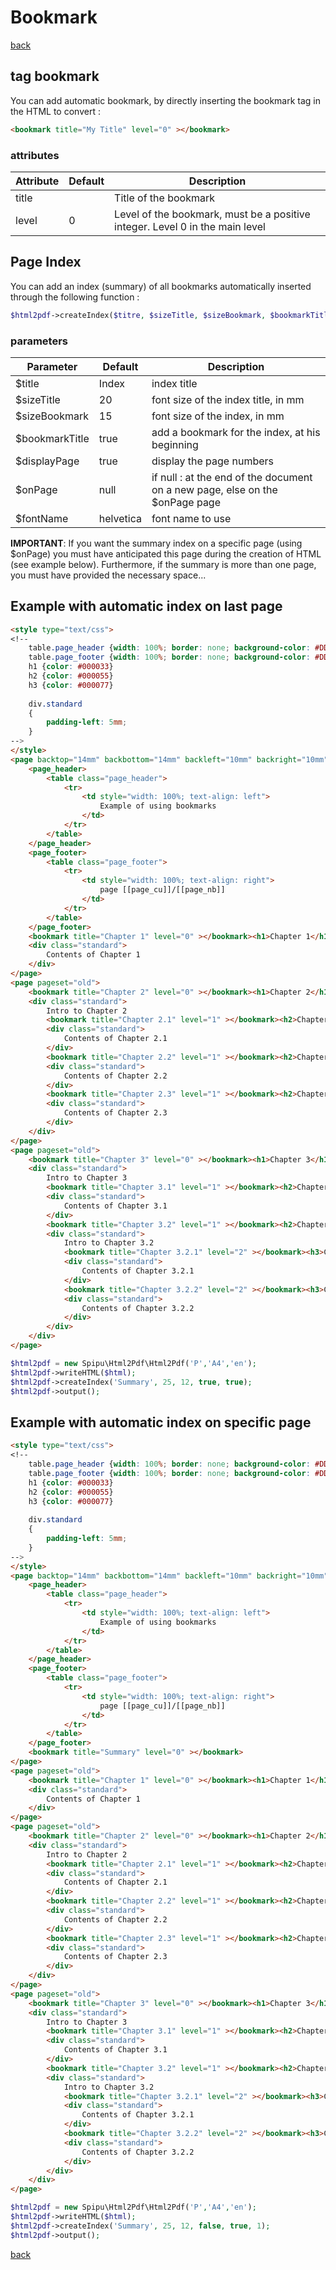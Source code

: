 # Bookmark

[back](./README.md)

## tag bookmark

You can add automatic bookmark,  by directly inserting the bookmark tag in the HTML to convert :

```html
<bookmark title="My Title" level="0" ></bookmark>
```

### attributes

Attribute| Default | Description
---------|---------|-------------
title | | Title of the bookmark
level | 0 | Level of the bookmark, must be a positive integer. Level 0 in the main level

## Page Index

You can add an index (summary) of all bookmarks automatically inserted through the following function : 

```php
$html2pdf->createIndex($titre, $sizeTitle, $sizeBookmark, $bookmarkTitle, $displayPage, $onPage, $fontName);
```

### parameters

Parameter| Default | Description
---------|---------|-------------
$title | Index | index title
$sizeTitle | 20 | font size of the index title, in mm
$sizeBookmark | 15 | font size of the index, in mm
$bookmarkTitle | true | add a bookmark for the index, at his beginning
$displayPage | true | display the page numbers
$onPage | null | if null : at the end of the document on a new page, else on the $onPage page
$fontName | helvetica | font name to use

**IMPORTANT**:
If you want the summary index on a specific page (using $onPage) you must have anticipated this page during the creation of HTML (see example below).
Furthermore, if the summary is more than one page, you must have provided the necessary space...

## Example with automatic index on last page

```html
<style type="text/css">
<!--
    table.page_header {width: 100%; border: none; background-color: #DDDDFF; border-bottom: solid 1mm #AAAADD; padding: 2mm }
    table.page_footer {width: 100%; border: none; background-color: #DDDDFF; border-top: solid 1mm #AAAADD; padding: 2mm}
    h1 {color: #000033}
    h2 {color: #000055}
    h3 {color: #000077}
    
    div.standard
    {
        padding-left: 5mm;
    }
-->
</style>
<page backtop="14mm" backbottom="14mm" backleft="10mm" backright="10mm" style="font-size: 12pt">
    <page_header>
        <table class="page_header">
            <tr>
                <td style="width: 100%; text-align: left">
                    Example of using bookmarks
                </td>
            </tr>
        </table>
    </page_header>
    <page_footer>
        <table class="page_footer">
            <tr>
                <td style="width: 100%; text-align: right">
                    page [[page_cu]]/[[page_nb]]
                </td>
            </tr>
        </table>
    </page_footer>
    <bookmark title="Chapter 1" level="0" ></bookmark><h1>Chapter 1</h1>
    <div class="standard">
        Contents of Chapter 1
    </div>
</page>
<page pageset="old">
    <bookmark title="Chapter 2" level="0" ></bookmark><h1>Chapter 2</h1>
    <div class="standard">
        Intro to Chapter 2
        <bookmark title="Chapter 2.1" level="1" ></bookmark><h2>Chapter 2.1</h2>
        <div class="standard">
            Contents of Chapter 2.1
        </div>
        <bookmark title="Chapter 2.2" level="1" ></bookmark><h2>Chapter 2.2</h2>
        <div class="standard">
            Contents of Chapter 2.2
        </div>
        <bookmark title="Chapter 2.3" level="1" ></bookmark><h2>Chapter 2.3</h2>
        <div class="standard">
            Contents of Chapter 2.3
        </div>
    </div>
</page>
<page pageset="old">
    <bookmark title="Chapter 3" level="0" ></bookmark><h1>Chapter 3</h1>
    <div class="standard">
        Intro to Chapter 3
        <bookmark title="Chapter 3.1" level="1" ></bookmark><h2>Chapter 3.1</h2>
        <div class="standard">
            Contents of Chapter 3.1
        </div>
        <bookmark title="Chapter 3.2" level="1" ></bookmark><h2>Chapter 3.2</h2>
        <div class="standard">
            Intro to Chapter 3.2
            <bookmark title="Chapter 3.2.1" level="2" ></bookmark><h3>Chapter 3.2.1</h3>
            <div class="standard">
                Contents of Chapter 3.2.1
            </div>
            <bookmark title="Chapter 3.2.2" level="2" ></bookmark><h3>Chapter 3.2.2</h3>
            <div class="standard">
                Contents of Chapter 3.2.2
            </div>
        </div>
    </div>
</page>
```

```php
$html2pdf = new Spipu\Html2Pdf\Html2Pdf('P','A4','en');
$html2pdf->writeHTML($html);
$html2pdf->createIndex('Summary', 25, 12, true, true);
$html2pdf->output();
```

## Example with automatic index on specific page

```html
<style type="text/css">
<!--
    table.page_header {width: 100%; border: none; background-color: #DDDDFF; border-bottom: solid 1mm #AAAADD; padding: 2mm }
    table.page_footer {width: 100%; border: none; background-color: #DDDDFF; border-top: solid 1mm #AAAADD; padding: 2mm}
    h1 {color: #000033}
    h2 {color: #000055}
    h3 {color: #000077}
    
    div.standard
    {
        padding-left: 5mm;
    }
-->
</style>
<page backtop="14mm" backbottom="14mm" backleft="10mm" backright="10mm" style="font-size: 12pt">
    <page_header>
        <table class="page_header">
            <tr>
                <td style="width: 100%; text-align: left">
                    Example of using bookmarks
                </td>
            </tr>
        </table>
    </page_header>
    <page_footer>
        <table class="page_footer">
            <tr>
                <td style="width: 100%; text-align: right">
                    page [[page_cu]]/[[page_nb]]
                </td>
            </tr>
        </table>
    </page_footer>
    <bookmark title="Summary" level="0" ></bookmark>
</page>
<page pageset="old">
    <bookmark title="Chapter 1" level="0" ></bookmark><h1>Chapter 1</h1>
    <div class="standard">
        Contents of Chapter 1
    </div>
</page>
<page pageset="old">
    <bookmark title="Chapter 2" level="0" ></bookmark><h1>Chapter 2</h1>
    <div class="standard">
        Intro to Chapter 2
        <bookmark title="Chapter 2.1" level="1" ></bookmark><h2>Chapter 2.1</h2>
        <div class="standard">
            Contents of Chapter 2.1
        </div>
        <bookmark title="Chapter 2.2" level="1" ></bookmark><h2>Chapter 2.2</h2>
        <div class="standard">
            Contents of Chapter 2.2
        </div>
        <bookmark title="Chapter 2.3" level="1" ></bookmark><h2>Chapter 2.3</h2>
        <div class="standard">
            Contents of Chapter 2.3
        </div>
    </div>
</page>
<page pageset="old">
    <bookmark title="Chapter 3" level="0" ></bookmark><h1>Chapter 3</h1>
    <div class="standard">
        Intro to Chapter 3
        <bookmark title="Chapter 3.1" level="1" ></bookmark><h2>Chapter 3.1</h2>
        <div class="standard">
            Contents of Chapter 3.1
        </div>
        <bookmark title="Chapter 3.2" level="1" ></bookmark><h2>Chapter 3.2</h2>
        <div class="standard">
            Intro to Chapter 3.2
            <bookmark title="Chapter 3.2.1" level="2" ></bookmark><h3>Chapter 3.2.1</h3>
            <div class="standard">
                Contents of Chapter 3.2.1
            </div>
            <bookmark title="Chapter 3.2.2" level="2" ></bookmark><h3>Chapter 3.2.2</h3>
            <div class="standard">
                Contents of Chapter 3.2.2
            </div>
        </div>
    </div>
</page>
```

```php
$html2pdf = new Spipu\Html2Pdf\Html2Pdf('P','A4','en');
$html2pdf->writeHTML($html);
$html2pdf->createIndex('Summary', 25, 12, false, true, 1);
$html2pdf->output();
```

[back](./README.md)

